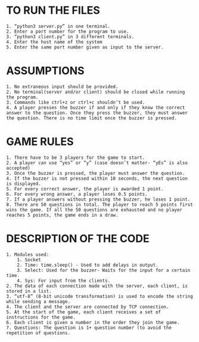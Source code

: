 # TO RUN THE FILES
	1. “python3 server.py” in one terminal.
	2. Enter a port number for the program to use.
	3. “python3 client.py” in 3 different terminals.
	4. Enter the host name of the system
	5. Enter the same port number given as input to the server.

# ASSUMPTIONS
	1. No extraneous input should be provided.
	2. No terminal(server and/or client) should be closed while running the program.
	3. Commands like ctrl+z or ctrl+c shouldn’t be used.
	4. A player presses the buzzer if and only if they know the correct answer to the question. Once they press the buzzer, they must answer the question. There is no time limit once the buzzer is pressed.

# GAME RULES
	1. There have to be 3 players for the game to start.
	2. A player can use “yes” or “y” (case doesn’t matter- “yEs” is also accepted)
	3. Once the buzzer is pressed, the player must answer the question.
	4. If the buzzer is not pressed within 10 seconds, the next question is displayed.
	5. For every correct answer, the player is awarded 1 point.
	6. For every wrong answer, a player loses 0.5 points.
	7. If a player answers without pressing the buzzer, he loses 1 point.
	8. There are 50 questions in total. The player to reach 5 points first wins the game. If all the 50 questions are exhausted and no player reaches 5 points, the game ends in a draw.

# DESCRIPTION OF THE CODE
	1. Modules used:
		1. Socket
		2. Time: time.sleep() - Used to add delays in output.
		3. Select: Used for the buzzer- Waits for the input for a certain time.
		4. Sys: For input from the clients.
	2. The data of each connection made with the server, each client, is stored in a list.
	3. “utf-8” (8-bit unicode transformation) is used to encode the string while sending a message.
	4. The client and the server are connected by TCP connection.
	5. At the start of the game, each client receives a set of instructions for the game.
	6. Each client is given a number in the order they join the game.
	7. Questions: The question is 1+ question number (to avoid the repetition of questions.
